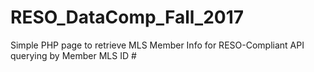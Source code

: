 # RESO_DataComp_Fall_2017
Simple PHP page to retrieve MLS Member Info for RESO-Compliant API querying by Member MLS ID #
